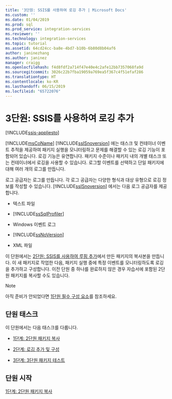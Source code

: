 ```yaml
---
title: '3단원: SSIS를 사용하여 로깅 추가 | Microsoft Docs'
ms.custom: ''
ms.date: 01/04/2019
ms.prod: sql
ms.prod_service: integration-services
ms.reviewer: ''
ms.technology: integration-services
ms.topic: tutorial
ms.assetid: 64cd24cc-ba8e-4bd7-b10b-6b80d8b04af6
author: janinezhang
ms.author: janinez
manager: craigg
ms.openlocfilehash: f4d8fdf2a714f47e40e4c2afe12bb7357068fa9d
ms.sourcegitcommit: 3026c22b7fba19059a769ea5f367c4f51efaf286
ms.translationtype: HT
ms.contentlocale: ko-KR
ms.lasthandoff: 06/15/2019
ms.locfileid: "65722076"
---
```

# <a name="lesson-3-add-logging-with-ssis"></a>3단원: SSIS를 사용하여 로깅 추가

[!INCLUDE[ssis-appliesto](../includes/ssis-appliesto-ssvrpluslinux-asdb-asdw-xxx.md)]



[!INCLUDE[msCoName](../includes/msconame-md.md)] [!INCLUDE[ssISnoversion](../includes/ssisnoversion-md.md)] 에는 태스크 및 컨테이너 이벤트 추적을 제공하여 패키지 실행을 모니터링하고 문제를 해결할 수 있는 로깅 기능이 포함되어 있습니다. 로깅 기능은 유연합니다. 패키지 수준이나 패키지 내의 개별 태스크 또는 컨테이너에서 로깅을 사용할 수 있습니다. 로그할 이벤트를 선택하고 단일 패키지에 대해 여러 개의 로그를 만듭니다.  
  
로그 공급자는 로그를 만듭니다. 각 로그 공급자는 다양한 형식과 대상 유형으로 로깅 정보를 작성할 수 있습니다. [!INCLUDE[ssISnoversion](../includes/ssisnoversion-md.md)] 에서는 다음 로그 공급자를 제공합니다.  
  
-   텍스트 파일  
  
-   [!INCLUDE[ssSqlProfiler](../includes/sssqlprofiler-md.md)]  
  
-   Windows 이벤트 로그  
  
-   [!INCLUDE[ssNoVersion](../includes/ssnoversion-md.md)]  
  
-   XML 파일  
  
이 단원에서는 [2단원: SSIS를 사용하여 루핑 추가](../integration-services/lesson-2-adding-looping-with-ssis.md)에서 만든 패키지의 복사본을 만듭니다. 이 새 패키지로 작업한 다음, 패키지 실행 중에 특정 이벤트를 모니터링하도록 로깅을 추가하고 구성합니다. 이전 단원 중 하나를 완료하지 않은 경우 자습서에 포함된 2단원 패키지를 복사할 수도 있습니다.  

> [!NOTE]
> 아직 준비가 안되었다면 [1단원 필수 구성 요소](../integration-services/lesson-1-create-a-project-and-basic-package-with-ssis.md#prerequisites)를 참조하세요.

## <a name="lesson-tasks"></a>단원 태스크  
이 단원에서는 다음 태스크를 다룹니다.  
  
-   [1단계: 2단원 패키지 복사](../integration-services/lesson-3-1-copying-the-lesson-2-package.md)  
  
-   [2단계: 로깅 추가 및 구성](../integration-services/lesson-3-2-adding-and-configuring-logging.md)  
  
-   [3단계: 3단원 패키지 테스트](../integration-services/lesson-3-3-testing-the-lesson-3-tutorial-package.md)  
  
## <a name="start-the-lesson"></a>단원 시작  
[1단계: 2단원 패키지 복사](../integration-services/lesson-3-1-copying-the-lesson-2-package.md)  
  

